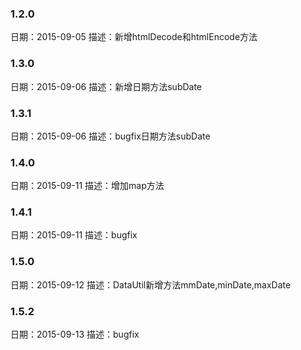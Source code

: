 ### 1.2.0
日期：2015-09-05
描述：新增htmlDecode和htmlEncode方法


### 1.3.0
日期：2015-09-06
描述：新增日期方法subDate


### 1.3.1
日期：2015-09-06
描述：bugfix日期方法subDate


### 1.4.0
日期：2015-09-11
描述：增加map方法


### 1.4.1
日期：2015-09-11
描述：bugfix



### 1.5.0
日期：2015-09-12
描述：DataUtil新增方法mmDate,minDate,maxDate


### 1.5.2
日期：2015-09-13
描述：bugfix
